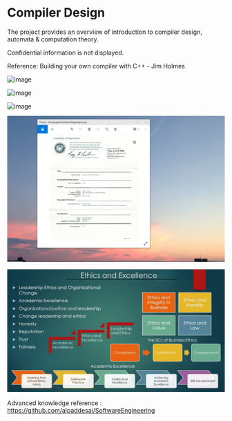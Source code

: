 # Compiler Design

The project provides an overview of introduction to compiler design, automata & computation theory. 

Confidential information is not displayed.  

Reference: Building your own compiler with C++ - Jim Holmes

![image](ComputationTheory.png)

![image](CompilerDesign.png)

![image](CertificateCplusplus.png)

![image](USCopyrightCertificate.png)

![image](Ethics.jpg)

Advanced knowledge reference : https://github.com/alpaddesai/SoftwareEngineering


